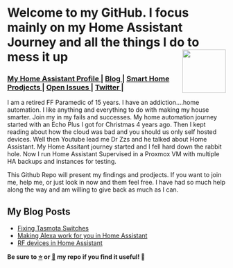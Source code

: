 # Welcome to my GitHub. I focus mainly on my Home Assistant Journey and all the things I do to mess it up <img src="https://user-images.githubusercontent.com/50278221/99838601-a2804900-2b26-11eb-8e4b-d2cb986ca9b1.png" width="100" height="100" align="right">
<p align="center">
<div align="left"><a name="menu"></a>
  <h3>
    <a href="https://github.com/RamonBell/my_ha_setup/">
      My Home Assistant Profile
    </a>
    <span> | </span>
    <a href="https://www.smarthomemedic.com/">
      Blog
    </a>
    <span> | </span>
    <a href="https://github.com/RamonBell/my_ha_setup/projects">
      Smart Home Prodjects
    </a>
    <span> | </span>
    <a href="https://github.com/RamonBell/my_ha_setup/issues">
      Open Issues
    </a>
    <span> | </span>
    <a href="https://twitter.com/RasBe9244">
      Twitter
    </a>
    <span> | </span>
  </h4>
</h1>
I am a retired FF Paramedic of 15 years. I have an addiction....home automation. I like anything and everything to do with making my house smarter. Join my in my fails and successes.
My home automation journey started with an Echo Plus I got for Christmas 4 years ago. Then I kept reading about how the cloud was bad and you should us only self hosted devices. Well then Youtube lead me Dr Zzs and he talked about Home Assistant. My Home Assitant journey started and I fell hard down the rabbit hole. Now I run Home Assistant Supervised in a Proxmox VM with multiple HA backups and instances for testing. 

This Github Repo will present my findings and prodjects. If you want to join me, help me, or just look in now and them feel free. I have had so much help along the way and am willing to give back as much as I can.

## My Blog Posts
<!-- BLOG-POST-LIST:START -->
- [Fixing Tasmota Switches](https://www.smarthomemedic.com/2020/09/case1-decreasing-wife-approval-points.html)
- [Making Alexa work for you in Home Assistant](https://www.smarthomemedic.com/2020/09/making-alexa-and-your-echo-devices-work.html)
- [RF devices in Home Assistant](https://www.smarthomemedic.com/2020/08/rf-devices-with-ha.html)
<!-- BLOG-POST-LIST:END -->

<p><strong>Be sure to <a href="#" title="star">⭐️</a> or <a href="#" title="fork">🔱</a> my repo if you find it useful! 🍻</strong></p>
<div align="center">
